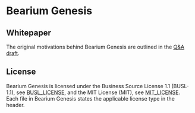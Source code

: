 # Bearium Genesis

## Whitepaper

The original motivations behind Bearium Genesis are outlined in the [Q&A draft](./docs/WHY.md).

## License

Bearium Genesis is licensed under the Business Source License 1.1 (BUSL-1.1), see [BUSL_LICENSE](./licenses/BUSL_LICENSE), and the MIT License (MIT), see [MIT_LICENSE](./licenses/MIT_LICENSE). Each file in Bearium Genesis states the applicable license type in the header.